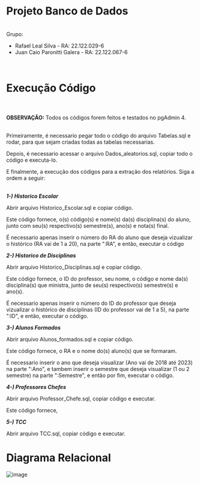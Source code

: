 # Projeto Banco de Dados

<br>Grupo:</br>
* Rafael Leal Silva - RA: 22.122.029-6
* Juan Caio Paronitti Galera - RA: 22.122.067-6
<br>

# Execução Código

<br></br>
**OBSERVAÇÃO:** Todos os códigos forem feitos e testados no pgAdmin 4.
<br></br>

Primeiramente, é necessario pegar todo o código do arquivo Tabelas.sql e rodar, para que sejam criadas todas as tabelas necessarias.

Depois, é necessario acessar o arquivo Dados_aleatorios.sql, copiar todo o código e executa-lo.

E finalmente, a execução dos códigos para a extração dos relatórios. Siga a ordem a seguir:
<br></br>

***1-) Historico Escolar***

Abrir arquivo Historico_Escolar.sql e copiar código.

Este código fornece, o(s) código(s) e nome(s) da(s) disciplina(s) do aluno, junto com seu(s) respectivo(s) semestre(s), ano(s) e nota(s) final. 

É necessario apenas inserir o número do RA do aluno que deseja vizualizar o histórico (RA vai de 1 a 20), na parte ":RA", e então, executar o código

***2-) Historico de Disciplinas***

Abrir arquivo Historico_Disciplinas.sql e copiar código.

Este código fornece, o ID do professor, seu nome, o código e nome da(s) disciplina(s) que ministra, junto de seu(s) respectivo(s) semestre(s) e ano(s).

É necessario apenas inserir o número do ID do professor que deseja vizualizar o histórico de disciplinas (ID do professor vai de 1 a 5), na parte ":ID", e então, executar o código.

***3-) Alunos Formados***

Abrir arquivo Alunos_formados.sql e copiar código.

Este código fornece, o RA e o nome do(s) aluno(s) que se formaram.

É necessario inserir o ano que deseja visualizar (Ano vai de 2018 até 2023) na parte ":Ano", e tambem inserir o semestre que deseja visualizar (1 ou 2 semestre) na parte ":Semestre", e então por fim, executar o código.

***4-) Professores Chefes***

Abrir arquivo Professor_Chefe.sql, copiar código e executar.

Este código fornece, 

***5-) TCC***

Abrir arquivo TCC.sql, copiar código e executar.

# Diagrama Relacional

![image](https://github.com/RafLeal/Projeto-Banco-de-Dados/assets/165904115/690f67e2-210f-4701-b3fa-51ff6728b600)



